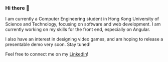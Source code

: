 ### Hi there 👋

I am currently a Computer Engineering student in Hong Kong University of Science and Technology, focusing on software and web development. I am currently working on my skills for the front end, especially on Angular.

I also have an interest in designing video games, and am hoping to release a presentable demo very soon. Stay tuned!

Feel free to connect me on my [LinkedIn](https://www.linkedin.com/in/javierhui "Javier's LinkedIn")!

<!--
**javier-hui/javier-hui** is a ✨ _special_ ✨ repository because its `README.md` (this file) appears on your GitHub profile.

Here are some ideas to get you started:

- 🔭 I’m currently working on ...
- 🌱 I’m currently learning ...
- 👯 I’m looking to collaborate on ...
- 🤔 I’m looking for help with ...
- 💬 Ask me about ...
- 📫 How to reach me: ...
- 😄 Pronouns: ...
- ⚡ Fun fact: ...
-->
